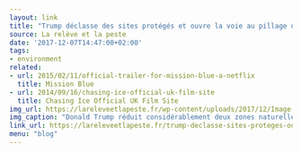 ```yaml
---
layout: link
title: "Trump déclasse des sites protégés et ouvre la voie au pillage des ressources…"
source: La relève et la peste
date: '2017-12-07T14:47:00+02:00'
tags:
- environment
related:
- url: 2015/02/11/official-trailer-for-mission-blue-a-netflix
  title: Mission Blue
- url: 2014/09/16/chasing-ice-official-uk-film-site
  title: Chasing Ice Official UK Film Site
img_url: https://lareleveetlapeste.fr/wp-content/uploads/2017/12/Image-couv-site-13.jpg
img_caption: "Donald Trump réduit considérablement deux zones naturelles protégées dans l’Utah au détriment de la protection environnementale, culturelle et historique."
link_url: https://lareleveetlapeste.fr/trump-declasse-sites-proteges-ouvre-voie-pillage-ressources/
menu: "blog"
---
```

